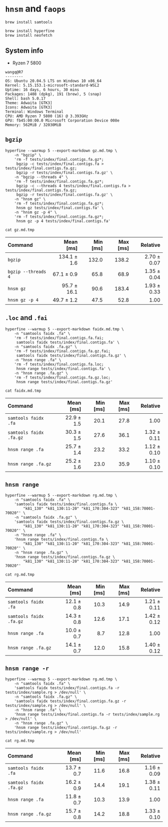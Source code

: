 # `hnsm` and `faops`

```shell
brew install samtools

brew install hyperfine
brew install neofetch

```

## System info

* Ryzen 7 5800

```text
wangq@R7
--------
OS: Ubuntu 20.04.5 LTS on Windows 10 x86_64
Kernel: 5.15.153.1-microsoft-standard-WSL2
Uptime: 16 days, 6 hours, 30 mins
Packages: 1408 (dpkg), 191 (brew), 5 (snap)
Shell: bash 5.0.17
Theme: Adwaita [GTK3]
Icons: Adwaita [GTK3]
Terminal: Windows Terminal
CPU: AMD Ryzen 7 5800 (16) @ 3.393GHz
GPU: fb45:00:00.0 Microsoft Corporation Device 008e
Memory: 562MiB / 32030MiB

```

## `bgzip`

```shell
hyperfine --warmup 5 --export-markdown gz.md.tmp \
    -n "bgzip" \
    'rm -f tests/index/final.contigs.fa.gz*;
     bgzip -c tests/index/final.contigs.fa > tests/index/final.contigs.fa.gz;
     bgzip -r tests/index/final.contigs.fa.gz' \
    -n "bgzip --threads 4" \
    'rm -f tests/index/final.contigs.fa.gz*;
     bgzip -c --threads 4 tests/index/final.contigs.fa > tests/index/final.contigs.fa.gz;
     bgzip -r tests/index/final.contigs.fa.gz' \
    -n "hnsm gz" \
    'rm -f tests/index/final.contigs.fa.gz*;
     hnsm gz tests/index/final.contigs.fa' \
    -n "hnsm gz -p 4" \
    'rm -f tests/index/final.contigs.fa.gz*;
     hnsm gz -p 4 tests/index/final.contigs.fa'

cat gz.md.tmp

```

| Command             |   Mean [ms] | Min [ms] | Max [ms] |    Relative |
|:--------------------|------------:|---------:|---------:|------------:|
| `bgzip`             | 134.1 ± 1.6 |    132.0 |    138.2 | 2.70 ± 0.07 |
| `bgzip --threads 4` |  67.1 ± 0.9 |     65.8 |     68.9 | 1.35 ± 0.04 |
| `hnsm gz`           | 95.7 ± 16.1 |     90.6 |    183.4 | 1.93 ± 0.33 |
| `hnsm gz -p 4`      |  49.7 ± 1.2 |     47.5 |     52.8 |        1.00 |

## `.loc` and `.fai`

```shell
hyperfine --warmup 5 --export-markdown faidx.md.tmp \
    -n "samtools faidx .fa" \
    'rm -f tests/index/final.contigs.fa.fai;
     samtools faidx tests/index/final.contigs.fa' \
    -n "samtools faidx .fa.gz" \
    'rm -f tests/index/final.contigs.fa.gz.fai;
     samtools faidx tests/index/final.contigs.fa.gz' \
    -n "hnsm range .fa" \
    'rm -f tests/index/final.contigs.fa.loc;
     hnsm range tests/index/final.contigs.fa' \
    -n "hnsm range .fa.gz" \
    'rm -f tests/index/final.contigs.fa.gz.loc;
     hnsm range tests/index/final.contigs.fa.gz'

cat faidx.md.tmp

```

| Command                 |  Mean [ms] | Min [ms] | Max [ms] |    Relative |
|:------------------------|-----------:|---------:|---------:|------------:|
| `samtools faidx .fa`    | 22.9 ± 1.5 |     20.1 |     27.8 |        1.00 |
| `samtools faidx .fa.gz` | 30.3 ± 1.5 |     27.6 |     36.1 | 1.32 ± 0.11 |
| `hnsm range .fa`        | 25.7 ± 1.4 |     23.2 |     33.2 | 1.12 ± 0.10 |
| `hnsm range .fa.gz`     | 25.2 ± 1.6 |     23.0 |     35.9 | 1.10 ± 0.10 |

## `hnsm range`

```shell
hyperfine --warmup 5 --export-markdown rg.md.tmp \
    -n "samtools faidx .fa" \
    'samtools faidx tests/index/final.contigs.fa \
        "k81_130" "k81_130:11-20" "k81_170:304-323" "k81_158:70001-70020"' \
    -n "samtools faidx .fa.gz" \
    'samtools faidx tests/index/final.contigs.fa.gz \
        "k81_130" "k81_130:11-20" "k81_170:304-323" "k81_158:70001-70020"' \
    -n "hnsm range .fa" \
    'hnsm range tests/index/final.contigs.fa \
        "k81_130" "k81_130:11-20" "k81_170:304-323" "k81_158:70001-70020"' \
    -n "hnsm range .fa.gz" \
    'hnsm range tests/index/final.contigs.fa.gz \
        "k81_130" "k81_130:11-20" "k81_170:304-323" "k81_158:70001-70020"'

cat rg.md.tmp

```

| Command                 |  Mean [ms] | Min [ms] | Max [ms] |    Relative |
|:------------------------|-----------:|---------:|---------:|------------:|
| `samtools faidx .fa`    | 12.1 ± 0.8 |     10.3 |     14.9 | 1.21 ± 0.11 |
| `samtools faidx .fa.gz` | 14.3 ± 0.8 |     12.6 |     17.1 | 1.42 ± 0.12 |
| `hnsm range .fa`        | 10.0 ± 0.7 |      8.7 |     12.8 |        1.00 |
| `hnsm range .fa.gz`     | 14.1 ± 0.7 |     12.0 |     15.8 | 1.40 ± 0.12 |

## `hnsm range -r`

```shell
hyperfine --warmup 5 --export-markdown rg.md.tmp \
    -n "samtools faidx .fa" \
    'samtools faidx tests/index/final.contigs.fa -r tests/index/sample.rg > /dev/null' \
    -n "samtools faidx .fa.gz" \
    'samtools faidx tests/index/final.contigs.fa.gz -r tests/index/sample.rg > /dev/null' \
    -n "hnsm range .fa" \
    'hnsm range tests/index/final.contigs.fa -r tests/index/sample.rg > /dev/null' \
    -n "hnsm range .fa.gz" \
    'hnsm range tests/index/final.contigs.fa.gz -r tests/index/sample.rg > /dev/null'

cat rg.md.tmp

```

| Command                 |  Mean [ms] | Min [ms] | Max [ms] |    Relative |
|:------------------------|-----------:|---------:|---------:|------------:|
| `samtools faidx .fa`    | 13.7 ± 0.7 |     11.6 |     16.8 | 1.16 ± 0.09 |
| `samtools faidx .fa.gz` | 16.2 ± 0.9 |     14.4 |     19.1 | 1.38 ± 0.11 |
| `hnsm range .fa`        | 11.8 ± 0.7 |     10.3 |     13.9 |        1.00 |
| `hnsm range .fa.gz`     | 15.7 ± 0.8 |     14.2 |     18.8 | 1.33 ± 0.10 |
